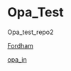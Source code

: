 # Opa_Test
Opa_test_repo2

[Fordham](https://www.fordham.edu)

[opa_in](https://www.linkedin.com/in/opalhawaye-nyamulani-9624b0150/)

